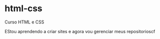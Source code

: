 # html-css
 Curso HTML e CSS

EStou aprendendo a criar sites e agora vou gerenciar meus repositorioscf
